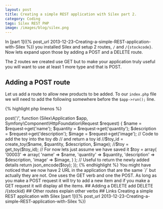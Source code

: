 ```yaml
---
layout: post
title: Creating a simple REST application with Silex part 2.
category: Coding
tags: Silex REST PHP
image: /images/blog/silex.png
---
```

In [part 1]({% post_url 2013-12-23-Creating-a-simple-REST-application-with-Silex %}) you installed Silex and setup 2 routes, `/` and `/{stockcode}`.
Now lets expand upon those by adding a POST and a DELETE route. 
<!-- more -->

The 2 routes we created use GET but to make your application truly useful you will want to use at least 1 more type and that is POST.

## Adding a POST route
Let us add a route to allow new products to be added.  To our `index.php` file we will need to add the following somewhere before the `$app->run();` line.

{% highlight php linenos %}
<?php
$app->post('/', function (Silex\Application $app, Symfony\Component\HttpFoundation\Request $request) {

    $name = $request->get('name');
    $quantity = $request->get('quantity');
    $description = $request->get('description');
    $image = $request->get('image');
    
    // Code to add the toy into the toy db
    // and return a toy id
    //$toy_id = create_toy($name, $quantity, $description, $image);
    //$toy = get_toy($toy_id);
    
    // For now lets just assume we have saved it
    $toy = array(
        '00003' => array(
            'name' => $name,
            'quantity' => $quantity,
            'description' => $description,
            'image' => $image,
        )
    );
    
    // Useful to return the newly added details
    return json_encode($toy);
});
{% endhighlight %}

You might have noticed that we now have 2 URL in the application that are the same `/` but actually they are not.  One uses the GET verb and one the POST.
As long as you make a POST request it will try to add a new item and if you make a GET request it will display all the items.

## Adding a DELETE
add DELETE /{stockid}

## Other routes
explain other verbs

## Links
Creating a simple REST application with Silex  
[part 1]({% post_url 2013-12-23-Creating-a-simple-REST-application-with-Silex %})


